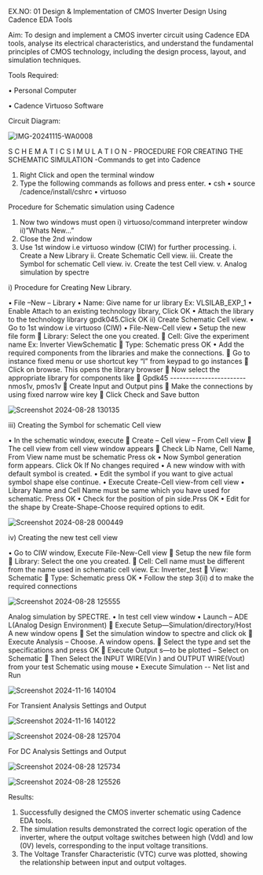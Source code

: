 EX.NO: 01     Design & Implementation of CMOS Inverter Design Using Cadence EDA Tools   


Aim:
To design and implement a CMOS inverter circuit using Cadence EDA tools, analyse its electrical characteristics, and understand the fundamental principles of CMOS technology, including the design process, layout, and simulation techniques.


Tools Required:

•	Personal Computer

•	Cadence Virtuoso Software


Circuit Diagram:
 
 ![IMG-20241115-WA0008](https://github.com/user-attachments/assets/2620c499-d1c4-429a-bfce-d25dab4d34e3)


S C H E M A T I C S I M U L A T I O N - PROCEDURE FOR CREATING THE SCHEMATIC SIMULATION -Commands to get into Cadence

1.	Right Click and open the terminal window
2.	Type the following commands as follows and press enter.
•	csh
•	source /cadence/install/cshrc
•	virtuoso

Procedure for Schematic simulation using Cadence

1.	Now two windows must open i) virtuoso/command interpreter window ii)”Whats New…”
2.	Close the 2nd window
3.	Use 1st window i.e virtuoso window (CIW) for further processing.
i.	Create a New Library
ii.	Create Schematic Cell view.
iii.	Create the Symbol for schematic Cell view.
iv.	Create the test Cell view.
v.	Analog simulation by spectre


i)	Procedure for Creating New Library.

•	File –New – Library
•	Name: Give name for ur library Ex: VLSILAB_EXP_1
•	Enable Attach to an existing technology library, Click OK
•	Attach the library to the technology library gpdk045.Click OK
ii)	Create Schematic Cell view.
•	Go to 1st window i.e virtuoso (CIW)
•	File-New-Cell view
•	Setup the new file form
	Library: Select the one you created.
	Cell: Give the experiment name Ex: Inverter ViewSchematic
	Type: Schematic press OK
•	Add the required components from the libraries and make the connections.
	Go to instance fixed menu or use shortcut key “I” from keypad to go instances
	Click on browse. This opens the library browser
	Now select the appropriate library for components like 
	Gpdk45 ------------------------nmos1v, pmos1v
	Create Input and Output pins
	Make the connections by using fixed narrow wire key
	Click Check and Save button

![Screenshot 2024-08-28 130135](https://github.com/user-attachments/assets/be67e1e7-ff6b-4f6e-b399-08c82c441b7e)



 
iii)	Creating the Symbol for schematic Cell view

•	In the schematic window, execute 
	Create – Cell view – From Cell view
	The cell view from cell view window appears
	Check Lib Name, Cell Name, From View name must be schematic Press ok
•	Now Symbol generation form appears. Click Ok If No changes required
•	A new window with with default symbol is created.
•	Edit the symbol if you want to give actual symbol shape else continue.
•	Execute Create-Cell view-from cell view
•	Library Name and Cell Name must be same which you have used for schematic. Press OK
•	Check for the position of pin side.Prss OK
•	Edit for the shape by Create-Shape-Choose required options to edit.


![Screenshot 2024-08-28 000449](https://github.com/user-attachments/assets/c38bb896-4338-43ff-9612-307cbb16bf53)


iv)	Creating the new test cell view

•	Go to CIW window, Execute File-New-Cell view
	Setup the new file form
	Library: Select the one you created.
	Cell: Cell name must be different from the name used in schematic cell view. Ex: Inverter_test
	View: Schematic
	Type: Schematic press OK
•	Follow the step 3(ii) d to make the required connections


![Screenshot 2024-08-28 125555](https://github.com/user-attachments/assets/316b629f-d7e1-4a9d-97bc-6f8245609c9b)

 
Analog simulation by SPECTRE.
•	In test cell view window
•	Launch – ADE L(Analog Design Environment)
	Execute Setup—Simulation/directory/Host A new window opens
	Set the simulation window to spectre and click ok
	Execute Analysis – Choose. A window opens.
	Select the type and set the specifications and press OK
	Execute Output s—to be plotted – Select on Schematic
	Then Select the INPUT WIRE(Vin ) and OUTPUT WIRE(Vout) from your test Schematic using mouse
•	Execute Simulation -- Net list and Run

![Screenshot 2024-11-16 140104](https://github.com/user-attachments/assets/ef9f5764-2967-4f3b-98aa-4a03c0eee293)



For Transient Analysis Settings and Output

![Screenshot 2024-11-16 140122](https://github.com/user-attachments/assets/8659d027-d32a-457b-8607-17237260c73a)

![Screenshot 2024-08-28 125704](https://github.com/user-attachments/assets/8423465b-c880-4d3f-a85c-12772266d398)
 
 







 For DC Analysis Settings and Output
 
 ![Screenshot 2024-08-28 125734](https://github.com/user-attachments/assets/3e64dfea-1fa4-4f7c-8e29-3c2859914df4)
 
 ![Screenshot 2024-08-28 125526](https://github.com/user-attachments/assets/094cfc52-561f-44dd-a85c-1b6cfcf92644)



 




 

Results:
1.	Successfully designed the CMOS inverter schematic using Cadence EDA tools.
2.	The simulation results demonstrated the correct logic operation of the inverter, where the output voltage switches between high (Vdd) and low (0V) levels, corresponding to the input voltage transitions.
3.	The Voltage Transfer Characteristic (VTC) curve was plotted, showing the relationship between input and output voltages.











